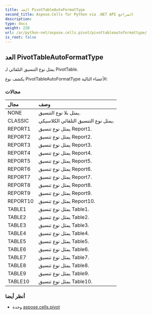 ```yaml
---
title: العد PivotTableAutoFormatType
second_title: Aspose.Cells for Python via .NET API المراجع
description:
type: docs
weight: 220
url: /ar/python-net/aspose.cells.pivot/pivottableautoformattype/
is_root: false
---
```

##  العد PivotTableAutoFormatType
يمثل نوع التنسيق التلقائي لـ PivotTable.



يكشف نوع PivotTableAutoFormatType الأعضاء التالية:

###  مجالات
| مجال| وصف|
| :- | :- |
| NONE |يمثل بلا نوع التنسيق.|
| CLASSIC | يمثل نوع التنسيق التلقائي الكلاسيكي.|
| REPORT1 | يمثل نوع تنسيق Report1.|
| REPORT2 | يمثل نوع تنسيق Report2.|
| REPORT3 | يمثل نوع تنسيق Report3.|
| REPORT4 | يمثل نوع تنسيق Report4.|
| REPORT5 | يمثل نوع تنسيق Report5.|
| REPORT6 | يمثل نوع تنسيق Report6.|
| REPORT7 | يمثل نوع تنسيق Report7.|
| REPORT8 | يمثل نوع تنسيق Report8.|
| REPORT9 | يمثل نوع تنسيق Report9.|
| REPORT10 | يمثل نوع تنسيق Report10.|
| TABLE1 | يمثل نوع تنسيق Table1.|
| TABLE2 | يمثل نوع تنسيق Table2.|
| TABLE3 | يمثل نوع تنسيق Table3.|
| TABLE4 | يمثل نوع تنسيق Table4.|
| TABLE5 | يمثل نوع تنسيق Table5.|
| TABLE6 | يمثل نوع تنسيق Table6.|
| TABLE7 | يمثل نوع تنسيق Table7.|
| TABLE8 | يمثل نوع تنسيق Table8.|
| TABLE9 | يمثل نوع تنسيق Table9.|
| TABLE10 | يمثل نوع تنسيق Table10.|



###  أنظر أيضا
* وحدة [aspose.cells.pivot](..)
